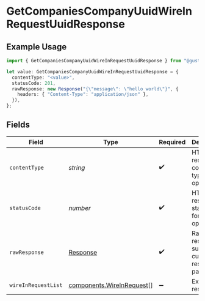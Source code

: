 # GetCompaniesCompanyUuidWireInRequestUuidResponse

## Example Usage

```typescript
import { GetCompaniesCompanyUuidWireInRequestUuidResponse } from "@gusto/embedded-api/models/operations";

let value: GetCompaniesCompanyUuidWireInRequestUuidResponse = {
  contentType: "<value>",
  statusCode: 201,
  rawResponse: new Response("{\"message\": \"hello world\"}", {
    headers: { "Content-Type": "application/json" },
  }),
};
```

## Fields

| Field                                                                  | Type                                                                   | Required                                                               | Description                                                            |
| ---------------------------------------------------------------------- | ---------------------------------------------------------------------- | ---------------------------------------------------------------------- | ---------------------------------------------------------------------- |
| `contentType`                                                          | *string*                                                               | :heavy_check_mark:                                                     | HTTP response content type for this operation                          |
| `statusCode`                                                           | *number*                                                               | :heavy_check_mark:                                                     | HTTP response status code for this operation                           |
| `rawResponse`                                                          | [Response](https://developer.mozilla.org/en-US/docs/Web/API/Response)  | :heavy_check_mark:                                                     | Raw HTTP response; suitable for custom response parsing                |
| `wireInRequestList`                                                    | [components.WireInRequest](../../models/components/wireinrequest.md)[] | :heavy_minus_sign:                                                     | Example response                                                       |